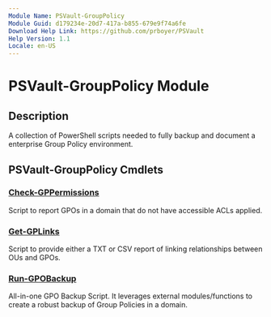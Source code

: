 ```yaml
---
Module Name: PSVault-GroupPolicy
Module Guid: d179234e-20d7-417a-b855-679e9f74a6fe
Download Help Link: https://github.com/prboyer/PSVault
Help Version: 1.1
Locale: en-US
---
```


# PSVault-GroupPolicy Module
## Description
A collection of PowerShell scripts needed to fully backup and document a enterprise Group Policy environment.

## PSVault-GroupPolicy Cmdlets
### [Check-GPPermissions](Docs/Check-GPPermissions.md)
Script to report GPOs in a domain that do not have accessible ACLs applied.

### [Get-GPLinks](Docs/Get-GPLinks.md)
Script to provide either a TXT or CSV report of linking relationships between OUs and GPOs.

### [Run-GPOBackup](Docs/Run-GPOBackup.md)
All-in-one GPO Backup Script.
It leverages external modules/functions to create a robust backup of Group Policies in a domain.
